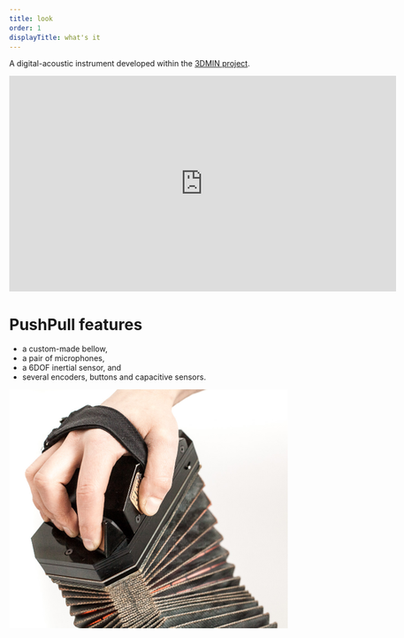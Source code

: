 ```yaml
---
title: look
order: 1
displayTitle: what's it
---
```


A digital-acoustic instrument developed within the [3DMIN project](http://3dmin.org). 

<iframe src="https://player.vimeo.com/video/110656141?title=0&byline=0&portrait=0" width="700px" height="390px" frameborder="0" webkitallowfullscreen mozallowfullscreen allowfullscreen></iframe>

# PushPull features 

+ a custom-made bellow, 
+ a pair of microphones, 
+ a 6DOF inertial sensor, and 
+ several encoders, buttons and capacitive sensors. 

<!-- ![PushPull detail](/images/landingpage/IMG_6469.jpg) -->
![PushPull detail](/images/landingpage/IMG_6471.jpg)